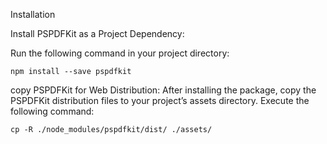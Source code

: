 Installation

Install PSPDFKit as a Project Dependency:

Run the following command in your project directory:

```
npm install --save pspdfkit

```
 copy PSPDFKit for Web Distribution:
 After installing the package, copy the PSPDFKit distribution files to your project’s assets directory. Execute the following command:


```
cp -R ./node_modules/pspdfkit/dist/ ./assets/

